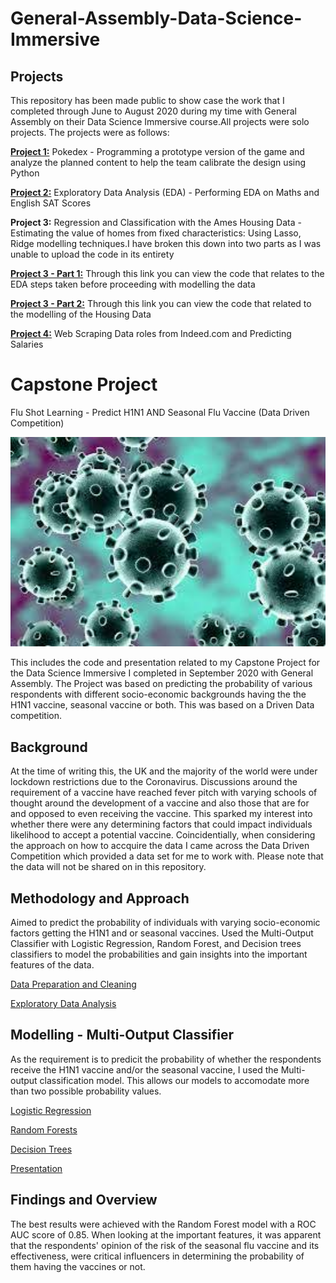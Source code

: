 # General-Assembly-Data-Science-Immersive
## Projects

This repository has been made public to show case the work that I completed through June to August 2020 during my time with General Assembly on their Data Science Immersive course.All projects were solo projects. 
The projects were as follows:

[**Project 1:**](https://github.com/mensah50/General-Assembly-Data-Science-Immersive/blob/master/project-1-v2-starter-code.ipynb)
Pokedex - Programming a prototype version of the game and analyze the planned content to help the team calibrate the design using Python

[**Project 2:**](https://github.com/mensah50/General-Assembly-Data-Science-Immersive/blob/master/project-02-v2-starter-code.ipynb)
Exploratory Data Analysis (EDA)  - Performing EDA on Maths and English SAT Scores

**Project 3:**
Regression and Classification with the Ames Housing Data - Estimating the value of homes from fixed characteristics: Using Lasso, Ridge modelling techniques.I have broken this down into two parts as I was unable to upload the code in its entirety

[**Project 3 - Part 1:**](https://github.com/mensah50/General-Assembly-Data-Science-Immersive/blob/master/project-03-starter-pt1.ipynb)
Through this link you can view the code that relates to the EDA steps taken before proceeding with modelling the data 

[**Project 3 - Part 2:**](https://github.com/mensah50/General-Assembly-Data-Science-Immersive/blob/master/project-03-starter-pt2.ipynb)
Through this link you can view the code that related to the modelling of the Housing Data 

[**Project 4:**](https://github.com/mensah50/General-Assembly-Data-Science-Immersive/blob/master/starter_code.ipynb)
Web Scraping Data roles from Indeed.com and Predicting Salaries

# Capstone Project
Flu Shot Learning - Predict H1N1 AND Seasonal Flu Vaccine (Data Driven Competition)

<img src="https://github.com/mensah50/General-Assembly-Data-Science-Immersive/blob/master/flu.jpeg" width="800px" height="auto">

This includes the code and presentation related to my Capstone Project for the Data Science Immersive I completed in September 2020 with General Assembly. The Project was based on predicting the probability of various respondents with different socio-economic backgrounds having the the H1N1 vaccine, seasonal vaccine or both. This was based on a Driven Data competition.

## Background

At the time of writing this, the UK and the majority of the world were under lockdown restrictions due to the Coronavirus. Discussions around the requirement of a vaccine have reached fever pitch with varying schools of thought around the development of a vaccine and also those that are for and opposed to even receiving the vaccine. This sparked my interest into whether there were any determining factors that could impact individuals likelihood to accept a potential vaccine. Coincidentially, when considering the approach on how to accquire the data I came across the Data Driven Competition which provided a data set for me to work with. Please note that the data will not be shared on in this repository.

## Methodology and Approach

Aimed to predict the probability of individuals with varying socio-economic factors getting the H1N1 and or seasonal vaccines. Used the Multi-Output Classifier with Logistic Regression, Random Forest, and Decision trees classifiers to model the probabilities and gain insights into the important features of the data.

[Data Preparation and Cleaning]()

[Exploratory Data Analysis]()

## Modelling - Multi-Output Classifier
As the requirement is to predicit the probability of whether the respondents receive the H1N1 vaccine and/or the seasonal vaccine, I used the Multi-output classification model. This allows our models to accomodate more than two possible probability values.

[Logistic Regression](https://github.com/mensah50/General-Assembly-Data-Science-Immersive/blob/master/Logistic%20Regression%20-%20Flu%20Capstone.ipynb)

[Random Forests](https://github.com/mensah50/General-Assembly-Data-Science-Immersive/blob/master/Model-2_RandomF.ipynb)

[Decision Trees](https://github.com/mensah50/General-Assembly-Data-Science-Immersive/blob/master/Flu%20Capstone%20-%20Decision%20Trees.ipynb)

[Presentation](https://github.com/mensah50/General-Assembly-Data-Science-Immersive/blob/master/Flu_vaccine.pptx)

## Findings and Overview

The best results were achieved with the Random Forest model with a ROC AUC score of 0.85. When looking at the important features, it was apparent that the respondents' opinion of the risk of the seasonal flu vaccine and its effectiveness, were critical influencers in determining the probability of them having the vaccines or not.
